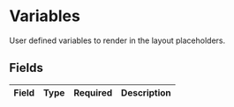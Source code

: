 # Variables

User defined variables to render in the layout placeholders.


## Fields

| Field       | Type        | Required    | Description |
| ----------- | ----------- | ----------- | ----------- |